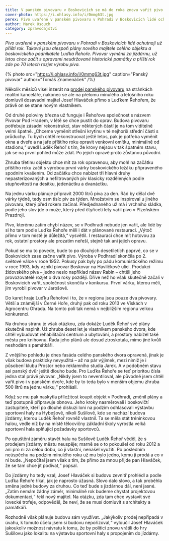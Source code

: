 ```yaml
---
title: V panském pivovaru v Boskovicích se má do roka znovu vařit pivo
cover-photo: https://i.ohlasy.info/i/0mmg63t.jpg
perex: Pivo uvařené v panském pivovaru v Pohradí v Boskovicích lidé ochutnají už příští rok. Takové jsou alespoň plány nového majitele celého objektu a boskovického podnikatele Luďka Řehoře.
author: Marek Osouch
category: zpravodajství
---
```


*Pivo uvařené v panském pivovaru v Pohradí v Boskovicích lidé ochutnají už příští rok. Takové jsou alespoň plány nového majitele celého objektu a boskovického podnikatele Luďka Řehoře. Pivovar vyměnil za jízdárnu, už letos chce začít s opravami neudržované historické památky a příští rok zde po 70 letech rozjet výrobu piva.*

{% photo src="https://i.ohlasy.info/i/0mmg63t.jpg" caption="Panský pivovar" author="Tomáš Znamenáček" /%}

Několik měsíců visel inzerát na [prodej panského pivovaru](https://ohlasy.info/clanky/2019/08/prodej-pivovaru.html) na stránkách realitní kanceláře, nakonec se ale na přelomu minulého a letošního roku domluvil dosavadní majitel Josef Hlaváček přímo s Luďkem Řehořem, že právě on se stane novým vlastníkem.

Od druhé poloviny března už funguje i Řehořova společnost s názvem Pivovar Pod Hradem, v létě se chce pustit do oprav. Budova pivovaru potřebuje zásadní rekonstrukci, stav některých částí je na tom viditelně velmi špatně. „Chceme vyměnit střešní krytinu v té nejhorší střední části s průduchy. Tu bych chtěl rekonstruovat ještě letos, pak je potřeba vyměnit okna a dveře a na jaře příštího roku opravit venkovní omítku, minimálně od stadionu,“ uvedl Luděk Řehoř s tím, že krovy nejsou v tak špatném stavu, jak se na první pohled může zdát. Po jejich opravě proto zůstanou původní.

Zhruba třetinu objektu chce mít za rok opravenou, aby mohl na začátku příštího roku začít s výrobou první várky boskovického ležáku připraveného spodním kvašením. Od začátku chce nabízet tři hlavní druhy nepasterizovaných a nefiltrovaných piv klasicky rozdělených podle stupňovitosti na desítku, jedenáctku a dvanáctku.

Na jednu várku plánuje připravit 2000 litrů piva za den. Rád by dělal dvě várky týdně, tedy osm tisíc piv za týden. Množstvím se inspiroval u jiného pivovaru, který před rokem začínal. Předjednaného už má i vrchního sládka, podle jeho slov jde o muže, který před čtyřiceti lety vařil pivo v Plzeňském Prazdroji.

Pivo, kterému zatím chybí název, se v Podhradí nebude jen vařit, ale lidé by si ho tam podle Luďka Řehoře měli i dát v plánované restauraci. „Výtoč přímo v tom místě je důležitá,“ vysvětlil. I restauraci chce mít hotovou za rok, ostatní prostory ale prozatím neřeší, stejně tak ani jejich opravu.

Pokud se mu to povede, bude to po dlouhých desetiletích poprvé, co se v Boskovicích zase začne vařit pivo. Výroba v Podhradí skončila po 2. světové válce v roce 1952. Pokusy pak byly po pádu komunistického režimu v roce 1993, kdy vznikl pivovar Boskovar na Havlíčkově ulici. Produkci židovského piva – jedno neslo například název Rabín – chtěli jeho provozovatelé rozjet o dva roky později. Dříve než ho však skutečně začali v Boskovicích vařit, společnost skončila v konkursu. První várku, kterou měli, jim vyrobil pivovar v Jarošově.

Do karet hraje Luďku Řehořovi i to, že v regionu jsou pouze dva pivovary. Větší a známější v Černé Hoře, druhý pak od roku 2013 ve Vískách v Agrocentru Ohrada. Na tomto poli tak nemá v nejbližším regionu velkou konkurenci.

Na druhou stranu je však otázkou, zda dokáže Luděk Řehoř své plány skutečně naplnit. Už zhruba deset let je vlastníkem panského dvora, kde chtěl vybudovat rehabilitační centrum a ubytování, a prostory nabízel také městu pro knihovnu. Řada jeho plánů ale dosud ztroskotala, mimo jiné kvůli neshodám s památkáři.

Z vnějšího pohledu je dnes fasáda celého panského dvora opravená, jinak je však budova prakticky nevyužitá – až na pár výjimek, mezi nimiž je i působení klubu Prostor nebo reklamního studia Jarek. A v podobném stavu asi panský dvůr ještě dlouho bude. Pro Luďka Řehoře se teď prioritou čísla jedna stal právě pivovar. „Nikdy jsem to neventiloval, ale původně jsem chtěl vařit pivo i v panském dvoře, kde by to teda bylo v menším objemu zhruba 500 litrů na jednu várku,“ prohlásil.

Když se mu pak naskytla příležitost koupit objekt v Podhradí, změnil plány a teď postupně připravuje obnovu. Jeho kroky nasměrovali i boskovičtí zastupitelé, kteří po dlouhé diskuzi loni na podzim odhlasovali výstavbu sportovní haly na Hybešově, nikoli Sušilově, kde se nachází budova jízdárny, kterou Luděk Řehoř rovněž vlastnil. Ta se měla stát tréninkovou halou, vedle níž by na místě tělocvičny základní školy vyrostla velká sportovní hala splňující požadavky sportovců.

Po opuštění záměru stavět halu na Sušilově Luděk Řehoř věděl, že s prodejem jízdárny městu neuspěje; marně se o to pokoušel od roku 2012 a ani pro ni za celou dobu, co ji vlastní, nenašel využití. Po posledním neúspěchu na podzim minulého roku už mu bylo jedno, komu ji prodá a co v ní bude. „Nepočítal jsem však s tím, že přímo za mnou přijde pan Hlaváček, že se tam chce jít podívat,“ popsal.

Do jízdárny ho tedy vzal, Josef Hlaváček si budovu zevnitř prohlédl a podle Luďka Řehoře říkal, jak je naprosto úžasná. Slovo dalo slovo, a tak proběhla směna jedné budovy za druhou. Co teď bude s jízdárnou dál, není jasné. „Zatím nemám žádný záměr, minimálně rok budeme chystat projektovou dokumentaci,“ řekl nový majitel. Na otázku, zda tam chce vystavit své lovecké trofeje, odpověděl, že neví, že se musí domluvit s architekty a památkáři.

Rozhodně však plánuje budovu sám využívat. „Jakýkoliv prodej nepřipadá v úvahu, k tomuto účelu jsem si budovu nepořizoval,“ vyloučil Josef Hlaváček jakoukoliv možnost návratu k tomu, že by politici znovu vrátili do hry Sušilovu jako lokalitu na výstavbu sportovní haly s propojením do jízdárny. 
